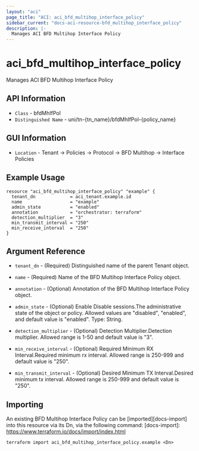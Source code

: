 ```yaml
---
layout: "aci"
page_title: "ACI: aci_bfd_multihop_interface_policy"
sidebar_current: "docs-aci-resource-bfd_multihop_interface_policy"
description: |-
  Manages ACI BFD Multihop Interface Policy
---
```


# aci_bfd_multihop_interface_policy #

Manages ACI BFD Multihop Interface Policy

## API Information ##

* `Class` - bfdMhIfPol
* `Distinguished Name` - uni/tn-{tn_name}/bfdMhIfPol-{policy_name}

## GUI Information ##

* `Location` - Tenant -> Policies -> Protocol -> BFD Multihop -> Interface Policies


## Example Usage ##

```hcl
resource "aci_bfd_multihop_interface_policy" "example" {
  tenant_dn             = aci_tenant.example.id
  name                  = "example"
  admin_state           = "enabled"
  annotation            = "orchestrator: terraform"
  detection_multiplier  = "3"
  min_transmit_interval = "250"
  min_receive_interval  = "250"
}
```

## Argument Reference ##

* `tenant_dn` - (Required) Distinguished name of the parent Tenant object.
* `name` - (Required) Name of the BFD Multihop Interface Policy object.
* `annotation` - (Optional) Annotation of the BFD Multihop Interface Policy object.
* `admin_state` - (Optional) Enable Disable sessions.The administrative state of the object or policy. Allowed values are "disabled", "enabled", and default value is "enabled". Type: String.

* `detection_multiplier` - (Optional) Detection Multiplier.Detection multiplier. Allowed range is 1-50 and default value is "3".
* `min_receive_interval` - (Optional) Required Minimum RX Interval.Required minimum rx interval. Allowed range is 250-999 and default value is "250".
* `min_transmit_interval` - (Optional) Desired Minimum TX Interval.Desired minimum tx interval. Allowed range is 250-999 and default value is "250".


## Importing ##

An existing BFD Multihop Interface Policy can be [imported][docs-import] into this resource via its Dn, via the following command:
[docs-import]: https://www.terraform.io/docs/import/index.html


```
terraform import aci_bfd_multihop_interface_policy.example <Dn>
```